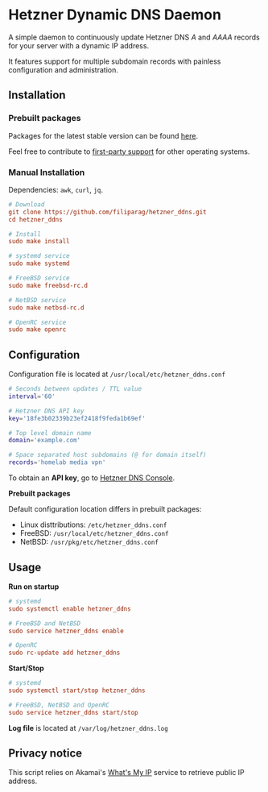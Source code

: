 # Hetzner Dynamic DNS Daemon

A simple daemon to continuously update Hetzner DNS
*A* and *AAAA* records for your server with a dynamic IP address.

It features support for multiple subdomain records with painless
configuration and administration.

## Installation

### Prebuilt packages

Packages for the latest stable version can be found
[here](https://github.com/filiparag/hetzner_ddns/releases/latest).

Feel free to contribute to [first-party support](./release) for other operating systems.

### Manual Installation

Dependencies: `awk`, `curl`, `jq`.

```ini
# Download
git clone https://github.com/filiparag/hetzner_ddns.git
cd hetzner_ddns

# Install
sudo make install

# systemd service
sudo make systemd

# FreeBSD service
sudo make freebsd-rc.d

# NetBSD service
sudo make netbsd-rc.d

# OpenRC service
sudo make openrc
```

## Configuration

Configuration file is located at `/usr/local/etc/hetzner_ddns.conf`

```sh
# Seconds between updates / TTL value
interval='60'

# Hetzner DNS API key
key='18fe3b02339b23ef2418f9feda1b69ef'

# Top level domain name
domain='example.com'

# Space separated host subdomains (@ for domain itself)
records='homelab media vpn'
```

To obtain an **API key**, go to [Hetzner DNS Console](https://dns.hetzner.com/settings/api-token).

**Prebuilt packages**

Default configuration location differs in prebuilt packages:

- Linux disttributions: `/etc/hetzner_ddns.conf`
- FreeBSD: `/usr/local/etc/hetzner_ddns.conf`
- NetBSD: `/usr/pkg/etc/hetzner_ddns.conf`

## Usage

**Run on startup**
```ini
# systemd
sudo systemctl enable hetzner_ddns

# FreeBSD and NetBSD
sudo service hetzner_ddns enable

# OpenRC
sudo rc-update add hetzner_ddns
```

**Start/Stop**
```ini
# systemd
sudo systemctl start/stop hetzner_ddns

# FreeBSD, NetBSD and OpenRC
sudo service hetzner_ddns start/stop
```

**Log file** is located at `/var/log/hetzner_ddns.log` 

## Privacy notice

This script relies on Akamai's [What's My IP](http://whatismyip.akamai.com/)
service to retrieve public IP address.